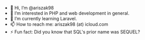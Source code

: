 - 👋 Hi, I’m @ariszak98
- 👀 I’m interested in PHP and web development in general.
- 🌱 I’m currently learning Laravel.
- 📫 How to reach me: ariszak98 (at) icloud.com
- ⚡ Fun fact: Did you know that SQL's prior name was SEQUEL? 

<!---
ariszak98/ariszak98 is a ✨ special ✨ repository because its `README.md` (this file) appears on your GitHub profile.
You can click the Preview link to take a look at your changes.
--->
